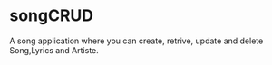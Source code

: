 # songCRUD
A song application  where you can create, retrive, update and delete  Song,Lyrics and Artiste.
